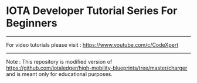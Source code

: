 # IOTA Developer Tutorial Series For Beginners

---------------

For video tutorials please visit : https://www.youtube.com/c/CodeXpert

---------------

Note : This repository is modified version of https://github.com/iotaledger/high-mobility-blueprints/tree/master/charger and is meant only for educational purposes.